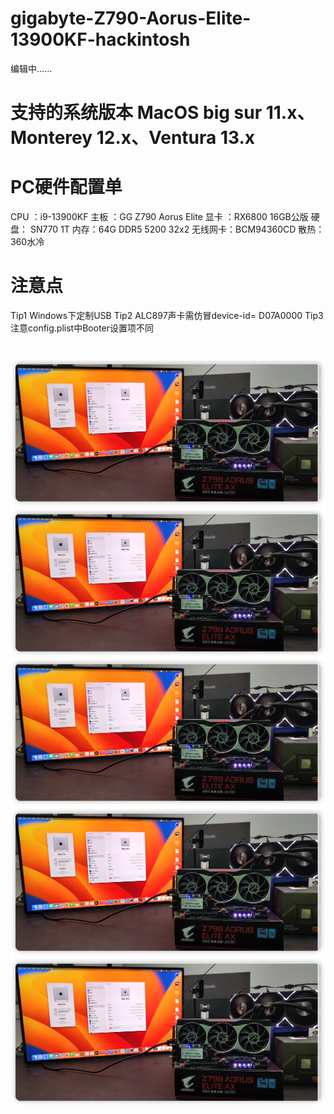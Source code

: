 # gigabyte-Z790-Aorus-Elite-13900KF-hackintosh

编辑中......

# 支持的系统版本 MacOS big sur 11.x、Monterey 12.x、Ventura 13.x

# PC硬件配置单
CPU ：i9-13900KF
主板 ：GG Z790 Aorus Elite 
显卡 ：RX6800 16GB公版
硬盘： SN770 1T
内存：64G DDR5 5200 32x2
无线网卡：BCM94360CD
散热： 360水冷


# 注意点
Tip1  Windows下定制USB
Tip2  ALC897声卡需仿冒device-id= D07A0000
Tip3  注意config.plist中Booter设置项不同

#

![](https://github.com/Xmingbai/gigabyte-Z790-Aorus-Elite-13900KF-hackintosh/blob/main/PC.png)
![](https://github.com/Xmingbai/gigabyte-Z790-Aorus-Elite-13900KF-hackintosh/blob/main/PC.png)
![](https://github.com/Xmingbai/gigabyte-Z790-Aorus-Elite-13900KF-hackintosh/blob/main/PC.png)
![](https://github.com/Xmingbai/gigabyte-Z790-Aorus-Elite-13900KF-hackintosh/blob/main/PC.png)
![](https://github.com/Xmingbai/gigabyte-Z790-Aorus-Elite-13900KF-hackintosh/blob/main/PC.png)
